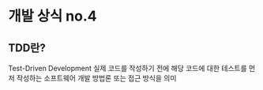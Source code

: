 # 개발 상식 no.4

## TDD란?

Test-Driven Development
실제 코드를 작성하기 전에 해당 코드에 대한 테스트를 먼저 작성하는 소프트웨어 개발 방법론 또는 접근 방식을 의미

